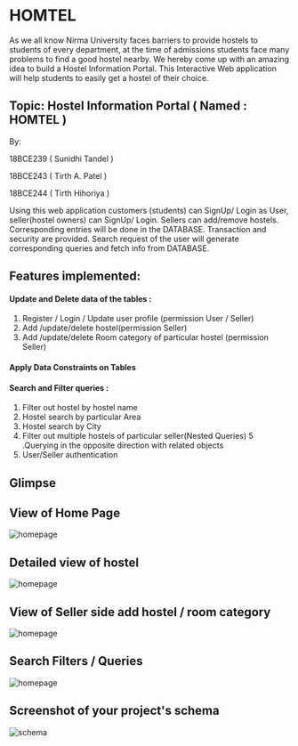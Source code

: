 # HOMTEL


As we all know Nirma University faces barriers to provide hostels to students of every department, at the time of admissions students face many problems to find a good hostel nearby. 
We hereby come up with an amazing idea to build a Hostel Information Portal. This Interactive Web application will help students to easily get a hostel of their choice.


## Topic: Hostel Information Portal ( Named : HOMTEL )
By: 

18BCE239 ( Sunidhi Tandel )

18BCE243 ( Tirth A. Patel  )

18BCE244 ( Tirth Hihoriya )

Using this web application customers (students)    can SignUp/ Login as User,  seller(hostel owners)   can  SignUp/ Login. Sellers can add/remove hostels. Corresponding entries will be done in the DATABASE. 
Transaction and security are provided. Search request of the user will generate corresponding queries and fetch info from DATABASE. 

## Features implemented:
#### Update and Delete data of the tables :
1. Register / Login / Update user profile (permission User / Seller)
2. Add /update/delete hostel(permission Seller)
3. Add /update/delete Room category of particular hostel (permission Seller)
#### Apply Data Constraints on Tables    
#### Search and Filter queries :
1. Filter out hostel by hostel name
2. Hostel search by particular Area
3. Hostel search by City
4. Filter out multiple hostels of particular seller(Nested Queries)
5 .Querying in the opposite direction with related objects
6. User/Seller authentication

## Glimpse

## View of Home Page
![homepage](screenshots/home_page.png)
## Detailed view of hostel
![homepage](screenshots/deatiled_view.png)
## View of Seller side add hostel / room category
![homepage](screenshots/seller_view.png)
## Search Filters / Queries 
![homepage](screenshots/filter.png)

 ## Screenshot of your project's schema
![schema](screenshots/project_schema.png)
